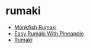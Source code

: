 # rumaki

 * [Monkfish Rumaki](index/m/monkfish-rumaki-5441.json)
 * [Easy Rumaki With Pineapple](index/e/easy-rumaki-with-pineapple.json)
 * [Rumaki](index/r/rumaki.json)
